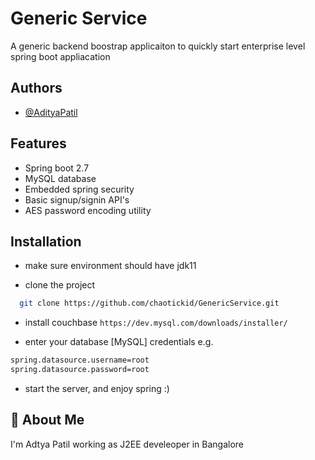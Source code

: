# Generic Service

A generic backend boostrap applicaiton to quickly start enterprise level spring boot appliacation



## Authors

- [@AdityaPatil](https://github.com/chaotickid/)


## Features

- Spring boot 2.7
- MySQL database
- Embedded spring security
- Basic signup/signin API's
- AES password encoding utility


## Installation

- make sure environment should have jdk11

- clone the project

```bash
  git clone https://github.com/chaotickid/GenericService.git
```

- install couchbase `https://dev.mysql.com/downloads/installer/`

- enter your database [MySQL] credentials
  e.g.
```bash
spring.datasource.username=root
spring.datasource.password=root
```
- start the server, and enjoy spring :)

## 🚀 About Me
I'm Adtya Patil working as J2EE develeoper in Bangalore
